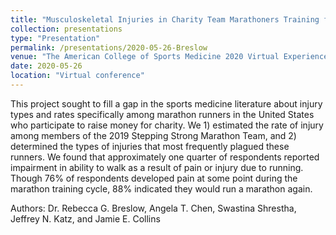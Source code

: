 ```yaml
---
title: "Musculoskeletal Injuries in Charity Team Marathoners Training for the Boston Marathon"
collection: presentations
type: "Presentation"
permalink: /presentations/2020-05-26-Breslow
venue: "The American College of Sports Medicine 2020 Virtual Experience"
date: 2020-05-26
location: "Virtual conference"
---
```


This project sought to fill a gap in the sports medicine literature about injury types and rates specifically among marathon runners in the United States who participate to raise money for charity. We 1) estimated the rate of injury among members of the 2019 Stepping Strong Marathon Team, and 2) determined the types of injuries that most frequently plagued these runners. We found that approximately one quarter of respondents reported impairment in ability to walk as a result of pain or injury due to running. Though 76% of respondents developed pain at some point during the marathon training cycle, 88% indicated they would run a marathon again.

Authors: Dr. Rebecca G. Breslow, Angela T. Chen, Swastina Shrestha, Jeffrey N. Katz, and Jamie E. Collins
